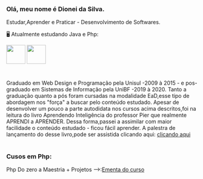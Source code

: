 ### Olá, meu nome é Dionei da Silva.
  Estudar,Aprender e Praticar - Desenvolvimento de Softwares.
 
  🖥️ Atualmente estudando Java e Php:


 <img width='50' heigth='50' src="https://cdn.jsdelivr.net/gh/devicons/devicon/icons/java/java-original.svg" />   <img width='50' heigth='50' src="https://cdn.jsdelivr.net/gh/devicons/devicon/icons/php/php-original.svg" /> <link rel="stylesheet" href="https://cdn.jsdelivr.net/gh/devicons/devicon@v2.15.1/devicon.min.css">
 # 

Graduado em Web Design e Programação pela Unisul -2009 à 2015 - e pos-graduado em Sistemas de Informação pela UniBF -2019 à 2020.
 Tanto a graduação quanto a pós foram cursadas na modalidade EaD,esse tipo de abordagem nos "força" a buscar pelo conteúdo estudado.
 Apesar de desenvolver um pouco a parte autodidata nos cursos acima descritos,foi na leitura do livro Aprendendo Inteligência do professor Pier que realmente APRENDI a APRENDER.
Dessa forma,passei a assimilar com maior facilidade o conteúdo estudado - ficou fácil aprender.
 A palestra de lançamento do desse livro,pode ser assistida clicando aqui:
[clicando aqui](https://www.youtube.com/watch?v=RlSCoYwnxr4)

#

### Cusos em Php:

 Php Do zero a Maestria + Projetos -->:[Ementa do curso](https://github.com/DioneiSilva/section18-Intefaces#readme)




 

            
          
           
          
          
          

